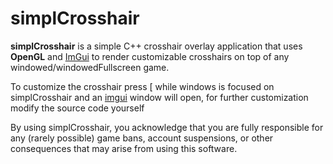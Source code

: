 # simplCrosshair

**simplCrosshair** is a simple C++ crosshair overlay application that uses **OpenGL** and [ImGui](https://github.com/ocornut/imgui) to render customizable crosshairs on top of any windowed/windowedFullscreen game.

To customize the crosshair press [ while windows is focused on simplCrosshair and an [imgui](https://github.com/ocornut/imgui) window will open, for further customization modify the source code yourself

By using simplCrosshair, you acknowledge that you are fully responsible for any (rarely possible) game bans, account suspensions, or other consequences that may arise from using this software.
